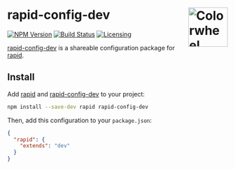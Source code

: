 # rapid-config-dev [<img src="https://upload.wikimedia.org/wikipedia/commons/9/99/Unofficial_JavaScript_logo_2.svg" alt="Colorwheel" width="90" height="90" align="right">][rapid]

[![NPM Version][npm-img]][npm-url]
[![Build Status][cli-img]][cli-url]
[![Licensing][lic-img]][lic-url]

[rapid-config-dev] is a shareable configuration package for [rapid].

## Install

Add [rapid] and [rapid-config-dev] to your project:

```sh
npm install --save-dev rapid rapid-config-dev
```

Then, add this configuration to your `package.json`:

```json
{
  "rapid": {
    "extends": "dev"
  }
}
```

[npm-url]: https://www.npmjs.com/package/rapid-config-dev
[npm-img]: https://img.shields.io/npm/v/rapid-config-dev.svg
[cli-url]: https://travis-ci.org/jonathantneal/rapid-config-dev
[cli-img]: https://img.shields.io/travis/jonathantneal/rapid-config-dev.svg
[lic-url]: LICENSE.md
[lic-img]: https://img.shields.io/npm/l/rapid-config-dev.svg
[log-url]: CHANGELOG.md
[log-img]: https://img.shields.io/badge/changelog-md-blue.svg
[git-url]: https://gitter.im/postcss/postcss
[git-img]: https://img.shields.io/badge/chat-gitter-blue.svg

[rapid]: https://github.com/jonathantneal/rapid
[rapid-config-dev]: https://github.com/jonathantneal/rapid-config-dev
